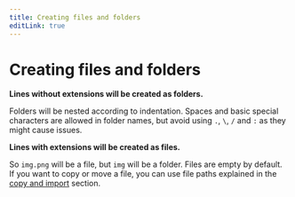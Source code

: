 ```yaml
---
title: Creating files and folders
editLink: true
---
```


# Creating files and folders

**Lines without extensions will be created as folders.**

Folders will be nested according to indentation. Spaces and basic special characters are allowed in folder names, but avoid using `.`, `\`, `/` and `:` as they might cause issues.

**Lines with extensions will be created as files.**

So `img.png` will be a file, but `img` will be a folder. Files are empty by default. If you want to copy or move a file, you can use file paths explained in the [copy and import](/docs/copy-and-import) section.

<div class="structure flex">
    <div class="structure-side">
        <StructureExample :structure="structure" />
    </div>
    <div class="structure-side">
        <FolderStructurePreview :structure="structurePreview" />
    </div>
</div>

<script setup>
import FolderStructurePreview from '../.vitepress/theme/components/FolderStructurePreview.vue'
import yaml from 'js-yaml'

const structure = `<p>Folder 1</p>
<p>	subfolder-1-1</p>
<p>		subfolder-1-1-1.txt</p>
<p>	subfolder-1-2</p>
<p>Folder 2</p>
<p>	[path/to/Library]</p>
`;

const yamlStructure = `
- name: Folder 1
  children:
    - name: subfolder-1-1
      children:
        - name: subfolder-1-1-1.txt
          type: file
    - name: subfolder-1-2
- name: Folder 2
  children:
    - name: Library
    - name: config.json
      type: file
`;

const structurePreview = yaml.load(yamlStructure);

</script>
